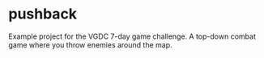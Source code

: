 # pushback
Example project for the VGDC 7-day game challenge. A top-down combat game where you throw enemies around the map.
